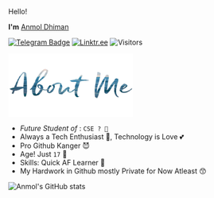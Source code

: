 Hello!

<b>I'm</b> [Anmol Dhiman](https://github.com/anmoldh)

[![Telegram Badge](https://img.shields.io/badge/Telegram-blue?style=social&logo=Telegram&link=https://t.me/Dont_Tag_Else_Gei)](https://t.me/Dont_Tag_Else_Gei)
[![Linktr.ee](https://img.shields.io/badge/Linktree-brightgreen?style=social&logo=Linktree&link=https://linktr.ee/Anmol_Dh)](https://linktr.ee/Anmol_Dh)
![Visitors](https://visitor-badge.laobi.icu/badge?page_id=AnmolDh)

<img align="center" src="./assets/aboutme.png?raw=true" width="250"/>

- <i>Future Student of</i> : `CSE ? 🥲`
- Always a Tech Enthusiast 🔭, Technology is Love 💕
- Pro Github Kanger 😈
- Age! Just `17` 🙂
- Skills: Quick AF Learner 💨
- My Hardwork in Github mostly Private for Now Atleast 😙


![Anmol's GitHub stats](https://github-readme-stats.vercel.app/api?username=Anmoldh&hide=issues,stars&count_private=true&show_icons=true&theme=merko)
